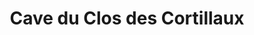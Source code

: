 ---
title: "Cave du Clos des Cortillaux"
url: /ousson-sur-loire/cave-du-clos-des-cortillaux/
shop: Spirituosen
---